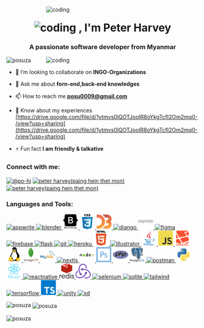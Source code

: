 
<img align="right" alt="coding" width="400" src="https://i.pinimg.com/originals/cb/0c/60/cb0c6073f0f276f9ce7382a41b0427de.gif">
<h1 align="center"><img alt="coding" width="100" src="https://i.pinimg.com/originals/69/61/14/696114553c9f4d3d9308d5e1190f17c1.gif"> , I'm Peter Harvey</h1>
<h3 align="center">A passionate software developer from Myanmar</h3>

<img align="right" alt="coding" width="400" src="https://qph.cf2.quoracdn.net/main-qimg-4b695f72ac7737ce5b36508a0058dd02">

<p align="left"> <img src="https://komarev.com/ghpvc/?username=posuza&label=Profile%20views&color=0e75b6&style=flat" alt="posuza" /> </p>

- 👯 I’m looking to collaborate on **INGO-Organizations**

- 💬 Ask me about **forn-end,back-end knowledges**

- 📫 How to reach me **posu0009@gmail.com**

- 📄 Know about my experiences [https://drive.google.com/file/d/1ytmvs0lQOTJoolR8oYkgTcfI2Om2mq0-/view?usp=sharing](https://drive.google.com/file/d/1ytmvs0lQOTJoolR8oYkgTcfI2Om2mq0-/view?usp=sharing)

- ⚡ Fun fact **I am friendly & talkative**

<h3 align="left">Connect with me:</h3>
<p align="left">
<a href="https://codepen.io/@po-hi" target="blank"><img align="center" src="https://raw.githubusercontent.com/rahuldkjain/github-profile-readme-generator/master/src/images/icons/Social/codepen.svg" alt="@po-hi" height="30" width="40" /></a>
<a href="https://linkedin.com/in/peter harvey(paing hein thet mon)" target="blank"><img align="center" src="https://raw.githubusercontent.com/rahuldkjain/github-profile-readme-generator/master/src/images/icons/Social/linked-in-alt.svg" alt="peter harvey(paing hein thet mon)" height="30" width="40" /></a>
<a href="https://fb.com/peter harvey(paing hein thet mon)" target="blank"><img align="center" src="https://raw.githubusercontent.com/rahuldkjain/github-profile-readme-generator/master/src/images/icons/Social/facebook.svg" alt="peter harvey(paing hein thet mon)" height="30" width="40" /></a>
</p>

<h3 align="left">Languages and Tools:</h3>
<p align="left"> <a href="https://appwrite.io" target="_blank" rel="noreferrer"> <img src="https://www.vectorlogo.zone/logos/appwriteio/appwriteio-icon.svg" alt="appwrite" width="40" height="40"/> </a> <a href="https://www.blender.org/" target="_blank" rel="noreferrer"> <img src="https://download.blender.org/branding/community/blender_community_badge_white.svg" alt="blender" width="40" height="40"/> </a> <a href="https://getbootstrap.com" target="_blank" rel="noreferrer"> <img src="https://raw.githubusercontent.com/devicons/devicon/master/icons/bootstrap/bootstrap-plain-wordmark.svg" alt="bootstrap" width="40" height="40"/> </a> <a href="https://www.w3schools.com/css/" target="_blank" rel="noreferrer"> <img src="https://raw.githubusercontent.com/devicons/devicon/master/icons/css3/css3-original-wordmark.svg" alt="css3" width="40" height="40"/> </a> <a href="https://d3js.org/" target="_blank" rel="noreferrer"> <img src="https://raw.githubusercontent.com/devicons/devicon/master/icons/d3js/d3js-original.svg" alt="d3js" width="40" height="40"/> </a> <a href="https://www.djangoproject.com/" target="_blank" rel="noreferrer"> <img src="https://cdn.worldvectorlogo.com/logos/django.svg" alt="django" width="40" height="40"/> </a> <a href="https://expressjs.com" target="_blank" rel="noreferrer"> <img src="https://raw.githubusercontent.com/devicons/devicon/master/icons/express/express-original-wordmark.svg" alt="express" width="40" height="40"/> </a> <a href="https://www.figma.com/" target="_blank" rel="noreferrer"> <img src="https://www.vectorlogo.zone/logos/figma/figma-icon.svg" alt="figma" width="40" height="40"/> </a> <a href="https://firebase.google.com/" target="_blank" rel="noreferrer"> <img src="https://www.vectorlogo.zone/logos/firebase/firebase-icon.svg" alt="firebase" width="40" height="40"/> </a> <a href="https://flask.palletsprojects.com/" target="_blank" rel="noreferrer"> <img src="https://www.vectorlogo.zone/logos/pocoo_flask/pocoo_flask-icon.svg" alt="flask" width="40" height="40"/> </a> <a href="https://git-scm.com/" target="_blank" rel="noreferrer"> <img src="https://www.vectorlogo.zone/logos/git-scm/git-scm-icon.svg" alt="git" width="40" height="40"/> </a> <a href="https://heroku.com" target="_blank" rel="noreferrer"> <img src="https://www.vectorlogo.zone/logos/heroku/heroku-icon.svg" alt="heroku" width="40" height="40"/> </a> <a href="https://www.w3.org/html/" target="_blank" rel="noreferrer"> <img src="https://raw.githubusercontent.com/devicons/devicon/master/icons/html5/html5-original-wordmark.svg" alt="html5" width="40" height="40"/> </a> <a href="https://www.adobe.com/in/products/illustrator.html" target="_blank" rel="noreferrer"> <img src="https://www.vectorlogo.zone/logos/adobe_illustrator/adobe_illustrator-icon.svg" alt="illustrator" width="40" height="40"/> </a> <a href="https://www.java.com" target="_blank" rel="noreferrer"> <img src="https://raw.githubusercontent.com/devicons/devicon/master/icons/java/java-original.svg" alt="java" width="40" height="40"/> </a> <a href="https://developer.mozilla.org/en-US/docs/Web/JavaScript" target="_blank" rel="noreferrer"> <img src="https://raw.githubusercontent.com/devicons/devicon/master/icons/javascript/javascript-original.svg" alt="javascript" width="40" height="40"/> </a> <a href="https://laravel.com/" target="_blank" rel="noreferrer"> <img src="https://raw.githubusercontent.com/devicons/devicon/master/icons/laravel/laravel-plain-wordmark.svg" alt="laravel" width="40" height="40"/> </a> <a href="https://www.linux.org/" target="_blank" rel="noreferrer"> <img src="https://raw.githubusercontent.com/devicons/devicon/master/icons/linux/linux-original.svg" alt="linux" width="40" height="40"/> </a> <a href="https://www.mongodb.com/" target="_blank" rel="noreferrer"> <img src="https://raw.githubusercontent.com/devicons/devicon/master/icons/mongodb/mongodb-original-wordmark.svg" alt="mongodb" width="40" height="40"/> </a> <a href="https://www.mysql.com/" target="_blank" rel="noreferrer"> <img src="https://raw.githubusercontent.com/devicons/devicon/master/icons/mysql/mysql-original-wordmark.svg" alt="mysql" width="40" height="40"/> </a> <a href="https://nextjs.org/" target="_blank" rel="noreferrer"> <img src="https://cdn.worldvectorlogo.com/logos/nextjs-2.svg" alt="nextjs" width="40" height="40"/> </a> <a href="https://nodejs.org" target="_blank" rel="noreferrer"> <img src="https://raw.githubusercontent.com/devicons/devicon/master/icons/nodejs/nodejs-original-wordmark.svg" alt="nodejs" width="40" height="40"/> </a> <a href="https://www.photoshop.com/en" target="_blank" rel="noreferrer"> <img src="https://raw.githubusercontent.com/devicons/devicon/master/icons/photoshop/photoshop-line.svg" alt="photoshop" width="40" height="40"/> </a> <a href="https://www.php.net" target="_blank" rel="noreferrer"> <img src="https://raw.githubusercontent.com/devicons/devicon/master/icons/php/php-original.svg" alt="php" width="40" height="40"/> </a> <a href="https://www.postgresql.org" target="_blank" rel="noreferrer"> <img src="https://raw.githubusercontent.com/devicons/devicon/master/icons/postgresql/postgresql-original-wordmark.svg" alt="postgresql" width="40" height="40"/> </a> <a href="https://postman.com" target="_blank" rel="noreferrer"> <img src="https://www.vectorlogo.zone/logos/getpostman/getpostman-icon.svg" alt="postman" width="40" height="40"/> </a> <a href="https://www.python.org" target="_blank" rel="noreferrer"> <img src="https://raw.githubusercontent.com/devicons/devicon/master/icons/python/python-original.svg" alt="python" width="40" height="40"/> </a> <a href="https://reactjs.org/" target="_blank" rel="noreferrer"> <img src="https://raw.githubusercontent.com/devicons/devicon/master/icons/react/react-original-wordmark.svg" alt="react" width="40" height="40"/> </a> <a href="https://reactnative.dev/" target="_blank" rel="noreferrer"> <img src="https://reactnative.dev/img/header_logo.svg" alt="reactnative" width="40" height="40"/> </a> <a href="https://redis.io" target="_blank" rel="noreferrer"> <img src="https://raw.githubusercontent.com/devicons/devicon/master/icons/redis/redis-original-wordmark.svg" alt="redis" width="40" height="40"/> </a> <a href="https://redux.js.org" target="_blank" rel="noreferrer"> <img src="https://raw.githubusercontent.com/devicons/devicon/master/icons/redux/redux-original.svg" alt="redux" width="40" height="40"/> </a> <a href="https://www.selenium.dev" target="_blank" rel="noreferrer"> <img src="https://raw.githubusercontent.com/detain/svg-logos/780f25886640cef088af994181646db2f6b1a3f8/svg/selenium-logo.svg" alt="selenium" width="40" height="40"/> </a> <a href="https://www.sqlite.org/" target="_blank" rel="noreferrer"> <img src="https://www.vectorlogo.zone/logos/sqlite/sqlite-icon.svg" alt="sqlite" width="40" height="40"/> </a> <a href="https://tailwindcss.com/" target="_blank" rel="noreferrer"> <img src="https://www.vectorlogo.zone/logos/tailwindcss/tailwindcss-icon.svg" alt="tailwind" width="40" height="40"/> </a> <a href="https://www.tensorflow.org" target="_blank" rel="noreferrer"> <img src="https://www.vectorlogo.zone/logos/tensorflow/tensorflow-icon.svg" alt="tensorflow" width="40" height="40"/> </a> <a href="https://www.typescriptlang.org/" target="_blank" rel="noreferrer"> <img src="https://raw.githubusercontent.com/devicons/devicon/master/icons/typescript/typescript-original.svg" alt="typescript" width="40" height="40"/> </a> <a href="https://unity.com/" target="_blank" rel="noreferrer"> <img src="https://www.vectorlogo.zone/logos/unity3d/unity3d-icon.svg" alt="unity" width="40" height="40"/> </a> <a href="https://www.adobe.com/products/xd.html" target="_blank" rel="noreferrer"> <img src="https://cdn.worldvectorlogo.com/logos/adobe-xd.svg" alt="xd" width="40" height="40"/> </a> </p>

<p><img align="left" src="https://github-readme-stats.vercel.app/api/top-langs?username=posuza&show_icons=true&locale=en&layout=compact" alt="posuza" /></p>

<p>&nbsp;<img align="center" src="https://github-readme-stats.vercel.app/api?username=posuza&show_icons=true&locale=en" alt="posuza" /></p>

<p><img align="center" src="https://github-readme-streak-stats.herokuapp.com/?user=posuza&" alt="posuza" /></p>
